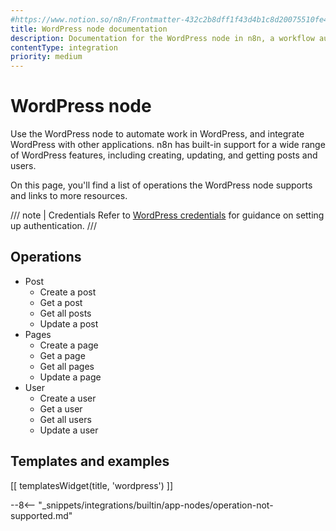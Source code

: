 ```yaml
---
#https://www.notion.so/n8n/Frontmatter-432c2b8dff1f43d4b1c8d20075510fe4
title: WordPress node documentation
description: Documentation for the WordPress node in n8n, a workflow automation platform. Includes details of operations and configuration, and links to examples and credentials information.
contentType: integration
priority: medium
---
```


# WordPress node

Use the WordPress node to automate work in WordPress, and integrate WordPress with other applications. n8n has built-in support for a wide range of WordPress features, including creating, updating, and getting posts and users.

On this page, you'll find a list of operations the WordPress node supports and links to more resources.

/// note | Credentials
Refer to [WordPress credentials](/integrations/builtin/credentials/wordpress/) for guidance on setting up authentication. 
///

## Operations

* Post
    * Create a post
    * Get a post
    * Get all posts
    * Update a post
* Pages
    * Create a page
    * Get a page
    * Get all pages
    * Update a page
* User
    * Create a user
    * Get a user
    * Get all users
    * Update a user

## Templates and examples

<!-- see https://www.notion.so/n8n/Pull-in-templates-for-the-integrations-pages-37c716837b804d30a33b47475f6e3780 -->
[[ templatesWidget(title, 'wordpress') ]]

--8<-- "_snippets/integrations/builtin/app-nodes/operation-not-supported.md"

